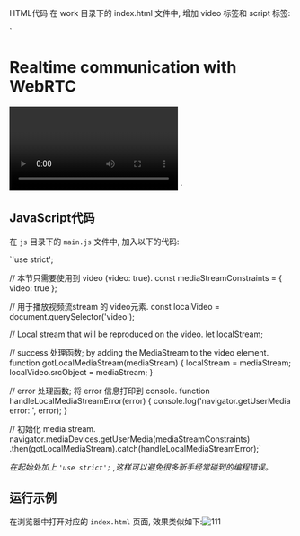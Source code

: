 HTML代码
在 work 目录下的 index.html 文件中, 增加 video 标签和 script 标签:

`<!DOCTYPE html>
<html>
<head>
  <title>Realtime communication with WebRTC</title>
  <link rel="stylesheet" href="css/main.css" />
</head>

<body>
  <h1>Realtime communication with WebRTC</h1>
  <!-- 增加的代码在下面这里: -->
  <video autoplay playsinline></video>
  <script src="js/main.js"></script>
</body>

</html>`

## JavaScript代码

在 `js` 目录下的 `main.js` 文件中, 加入以下的代码:

`'use strict';

// 本节只需要使用到 video (video: true).
const mediaStreamConstraints = {
  video: true
};

// 用于播放视频流stream 的 video元素.
const localVideo = document.querySelector('video');

// Local stream that will be reproduced on the video.
let localStream;

// success 处理函数;  by adding the MediaStream to the video element.
function gotLocalMediaStream(mediaStream) {
  localStream = mediaStream;
  localVideo.srcObject = mediaStream;
}

// error 处理函数;  将 error 信息打印到 console.
function handleLocalMediaStreamError(error) {
  console.log('navigator.getUserMedia error: ', error);
}

// 初始化 media stream.
navigator.mediaDevices.getUserMedia(mediaStreamConstraints)
  .then(gotLocalMediaStream).catch(handleLocalMediaStreamError);`

*在起始处加上 `'use strict';` ,这样可以避免很多新手经常碰到的编程错误。*

## 运行示例

在浏览器中打开对应的 `index.html` 页面, 效果类似如下:![111](/home/herbert/图片/111.png)

